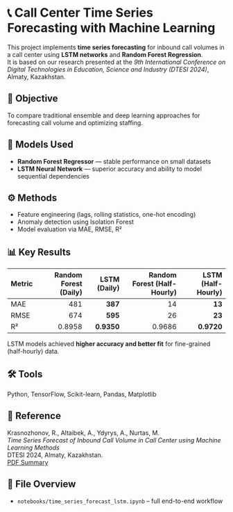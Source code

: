 # 📞 Call Center Time Series Forecasting with Machine Learning

This project implements **time series forecasting** for inbound call volumes in a call center using **LSTM networks** and **Random Forest Regression**.  
It is based on our research presented at the *9th International Conference on Digital Technologies in Education, Science and Industry (DTESI 2024)*, Almaty, Kazakhstan.

## 🧠 Objective
To compare traditional ensemble and deep learning approaches for forecasting call volume and optimizing staffing.

## 🧩 Models Used
- **Random Forest Regressor** — stable performance on small datasets  
- **LSTM Neural Network** — superior accuracy and ability to model sequential dependencies

## ⚙️ Methods
- Feature engineering (lags, rolling statistics, one-hot encoding)
- Anomaly detection using Isolation Forest
- Model evaluation via MAE, RMSE, R²

## 📊 Key Results
| Metric | Random Forest (Daily) | LSTM (Daily) | Random Forest (Half-Hourly) | LSTM (Half-Hourly) |
|---------|----------------------:|-------------:|-----------------------------:|--------------------:|
| MAE | 481 | **387** | 14 | **13** |
| RMSE | 674 | **595** | 26 | **23** |
| R² | 0.8958 | **0.9350** | 0.9686 | **0.9720** |

LSTM models achieved **higher accuracy and better fit** for fine-grained (half-hourly) data.

## 🛠️ Tools
Python, TensorFlow, Scikit-learn, Pandas, Matplotlib

## 🧾 Reference
Krasnozhonov, R., Altaibek, A., Ydyrys, A., Nurtas, M.  
*Time Series Forecast of Inbound Call Volume in Call Center using Machine Learning Methods*  
DTESI 2024, Almaty, Kazakhstan.  
[PDF Summary](https://ceur-ws.org/Vol-3966/W3Paper15.pdf)

## 📁 File Overview

- `notebooks/time_series_forecast_lstm.ipynb` – full end-to-end workflow
